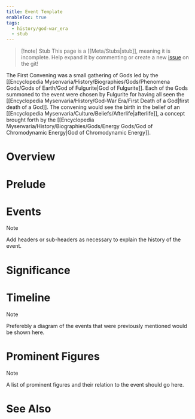```yaml
---
title: Event Template
enableToc: true
tags:
  - history/god-war_era
  - stub
---
```


> [!note] Stub
> This page is a [[Meta/Stubs|stub]], meaning it is incomplete. Help expand it by commenting or create a new [issue](https://github.com/RagtimeGal/quartz--encyclopedia-mysenvaria/issues/new/choose) on the git!


The First Convening was a small gathering of Gods led by the [[Encyclopedia Mysenvaria/History/Biographies/Gods/Phenomena Gods/Gods of Earth/God of Fulgurite|God of Fulgurite]]. Each of the Gods summoned to the event were chosen by Fulgurite for having all seen the [[Encyclopedia Mysenvaria/History/God-War Era/First Death of a God|first death of a God]]. The convening would see the birth in the belief of an [[Encyclopedia Mysenvaria/Culture/Beliefs/Afterlife|afterlife]], a concept brought forth by the [[Encyclopedia Mysenvaria/History/Biographies/Gods/Energy Gods/God of Chromodynamic Energy|God of Chromodynamic Energy]].
# Overview

# Prelude

# Events 

> [!note]
> Add headers or sub-headers as necessary to explain the history of the event.
# Significance

# Timeline

> [!note]
> Preferebly a diagram of the events that were previously mentioned would be shown here.
# Prominent Figures

> [!note]
> A list of prominent figures and their relation to the event should go here.
# See Also
